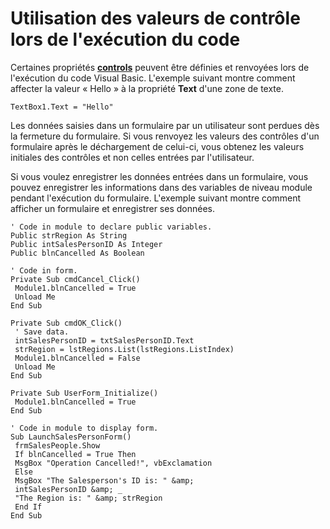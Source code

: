 
# Utilisation des valeurs de contrôle lors de l'exécution du code

Certaines propriétés  **[controls](a85149e1-459e-f83b-3171-467a7e29ca28.md)** peuvent être définies et renvoyées lors de l'exécution du code Visual Basic. L'exemple suivant montre comment affecter la valeur « Hello » à la propriété **Text** d'une zone de texte.


```
TextBox1.Text = "Hello"
```


Les données saisies dans un formulaire par un utilisateur sont perdues dès la fermeture du formulaire. Si vous renvoyez les valeurs des contrôles d'un formulaire après le déchargement de celui-ci, vous obtenez les valeurs initiales des contrôles et non celles entrées par l'utilisateur.

Si vous voulez enregistrer les données entrées dans un formulaire, vous pouvez enregistrer les informations dans des variables de niveau module pendant l'exécution du formulaire. L'exemple suivant montre comment afficher un formulaire et enregistrer ses données.



```
' Code in module to declare public variables. 
Public strRegion As String 
Public intSalesPersonID As Integer 
Public blnCancelled As Boolean 
 
' Code in form. 
Private Sub cmdCancel_Click() 
 Module1.blnCancelled = True 
 Unload Me 
End Sub 
 
Private Sub cmdOK_Click() 
 ' Save data. 
 intSalesPersonID = txtSalesPersonID.Text 
 strRegion = lstRegions.List(lstRegions.ListIndex) 
 Module1.blnCancelled = False 
 Unload Me 
End Sub 
 
Private Sub UserForm_Initialize() 
 Module1.blnCancelled = True 
End Sub 
 
' Code in module to display form. 
Sub LaunchSalesPersonForm() 
 frmSalesPeople.Show 
 If blnCancelled = True Then 
 MsgBox "Operation Cancelled!", vbExclamation 
 Else 
 MsgBox "The Salesperson's ID is: " &amp; 
 intSalesPersonID &amp; _ 
 "The Region is: " &amp; strRegion 
 End If 
End Sub
```

